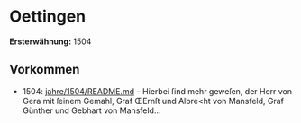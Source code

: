 # Oettingen

**Ersterwähnung:** 1504

## Vorkommen
- 1504: [jahre/1504/README.md](../jahre/1504/README.md) – Hierbei ſind mehr
geweſen, der Herr von Gera mit ſeinem Gemahl, Graf
ŒErnſt und Albre<ht von Mansfeld, Graf Günther und
Gebhart von Mansfeld...
